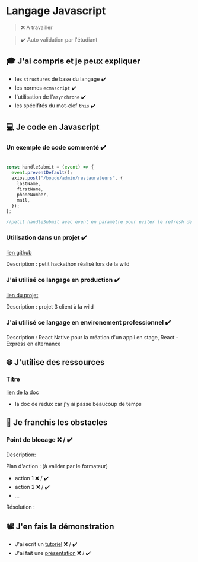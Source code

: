 # Langage Javascript

> ❌ A travailler

> ✔️ Auto validation par l'étudiant

## 🎓 J'ai compris et je peux expliquer

- les `structures` de base du langage ✔️
- les normes `ecmascript` ✔️
- l'utilisation de l'`asynchrone` ✔️
- les spécifités du mot-clef `this` ✔️

## 💻 Je code en Javascript

### Un exemple de code commenté ✔️

```javascript

const handleSubmit = (event) => {
  event.preventDefault();
  axios.post("/boudu/admin/restaurateurs", {
    lastName,
    firstName,
    phoneNumber,
    mail,
  });
};

//petit handleSubmit avec event en paramètre pour eviter le refresh de la page
```

### Utilisation dans un projet ✔️

[lien github](https://github.com/guigzzz31/hackatonEdf)

Description : petit hackathon réalisé lors de la wild

### J'ai utilisé ce langage en production ✔️

[lien du projet](https://github.com/WildCodeSchool/tlse-0919-js-boudu)

Description : projet 3 client à la wild

### J'ai utilisé ce langage en environement professionnel ✔️

Description : React Native pour la création d'un appli en stage, React - Express en alternance

## 🌐 J'utilise des ressources

### Titre

[lien de la doc](https://redux.js.org/)

- la doc de redux car j'y ai passé beaucoup de temps

## 🚧 Je franchis les obstacles

### Point de blocage ❌ / ✔️

Description:

Plan d'action : (à valider par le formateur)

- action 1 ❌ / ✔️
- action 2 ❌ / ✔️
- ...

Résolution :

## 📽️ J'en fais la démonstration

- J'ai ecrit un [tutoriel](...) ❌ / ✔️
- J'ai fait une [présentation](...) ❌ / ✔️
